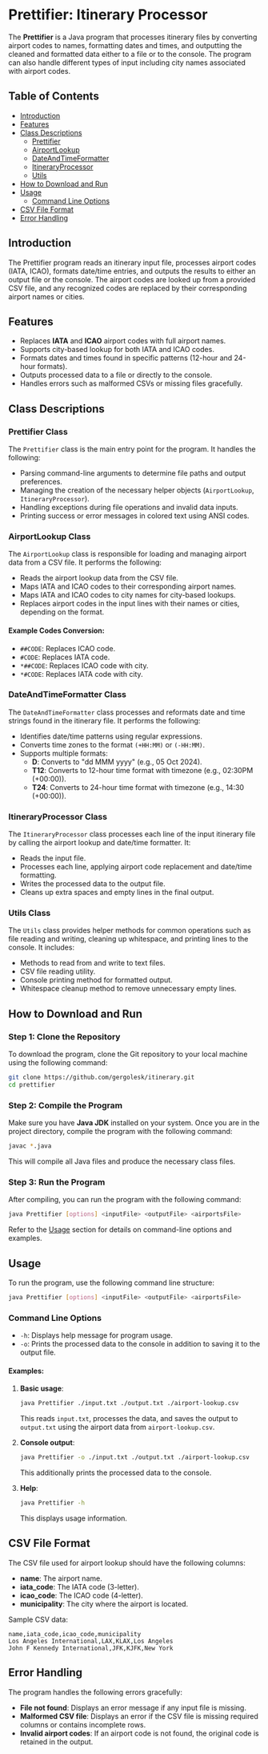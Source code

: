 
# Prettifier: Itinerary Processor

The **Prettifier** is a Java program that processes itinerary files by converting airport codes to names, formatting dates and times, and outputting the cleaned and formatted data either to a file or to the console. The program can also handle different types of input including city names associated with airport codes.

## Table of Contents
- [Introduction](#introduction)
- [Features](#features)
- [Class Descriptions](#class-descriptions)
  - [Prettifier](#prettifier-class)
  - [AirportLookup](#airportlookup-class)
  - [DateAndTimeFormatter](#dateandtimeformatter-class)
  - [ItineraryProcessor](#itineraryprocessor-class)
  - [Utils](#utils-class)
- [How to Download and Run](#how-to-download-and-run)
- [Usage](#usage)
  - [Command Line Options](#command-line-options)
- [CSV File Format](#csv-file-format)
- [Error Handling](#error-handling)

## Introduction

The Prettifier program reads an itinerary input file, processes airport codes (IATA, ICAO), formats date/time entries, and outputs the results to either an output file or the console. The airport codes are looked up from a provided CSV file, and any recognized codes are replaced by their corresponding airport names or cities.

## Features

- Replaces **IATA** and **ICAO** airport codes with full airport names.
- Supports city-based lookup for both IATA and ICAO codes.
- Formats dates and times found in specific patterns (12-hour and 24-hour formats).
- Outputs processed data to a file or directly to the console.
- Handles errors such as malformed CSVs or missing files gracefully.

## Class Descriptions

### Prettifier Class

The `Prettifier` class is the main entry point for the program. It handles the following:

- Parsing command-line arguments to determine file paths and output preferences.
- Managing the creation of the necessary helper objects (`AirportLookup`, `ItineraryProcessor`).
- Handling exceptions during file operations and invalid data inputs.
- Printing success or error messages in colored text using ANSI codes.

### AirportLookup Class

The `AirportLookup` class is responsible for loading and managing airport data from a CSV file. It performs the following:

- Reads the airport lookup data from the CSV file.
- Maps IATA and ICAO codes to their corresponding airport names.
- Maps IATA and ICAO codes to city names for city-based lookups.
- Replaces airport codes in the input lines with their names or cities, depending on the format.

#### Example Codes Conversion:
- `##CODE`: Replaces ICAO code.
- `#CODE`: Replaces IATA code.
- `*##CODE`: Replaces ICAO code with city.
- `*#CODE`: Replaces IATA code with city.

### DateAndTimeFormatter Class

The `DateAndTimeFormatter` class processes and reformats date and time strings found in the itinerary file. It performs the following:

- Identifies date/time patterns using regular expressions.
- Converts time zones to the format `(+HH:MM)` or `(-HH:MM)`.
- Supports multiple formats:
  - **D**: Converts to "dd MMM yyyy" (e.g., 05 Oct 2024).
  - **T12**: Converts to 12-hour time format with timezone (e.g., 02:30PM (+00:00)).
  - **T24**: Converts to 24-hour time format with timezone (e.g., 14:30 (+00:00)).

### ItineraryProcessor Class

The `ItineraryProcessor` class processes each line of the input itinerary file by calling the airport lookup and date/time formatter. It:

- Reads the input file.
- Processes each line, applying airport code replacement and date/time formatting.
- Writes the processed data to the output file.
- Cleans up extra spaces and empty lines in the final output.

### Utils Class

The `Utils` class provides helper methods for common operations such as file reading and writing, cleaning up whitespace, and printing lines to the console. It includes:

- Methods to read from and write to text files.
- CSV file reading utility.
- Console printing method for formatted output.
- Whitespace cleanup method to remove unnecessary empty lines.

## How to Download and Run

### Step 1: Clone the Repository

To download the program, clone the Git repository to your local machine using the following command:

```bash
git clone https://github.com/gergolesk/itinerary.git
cd prettifier
```

### Step 2: Compile the Program

Make sure you have **Java JDK** installed on your system. Once you are in the project directory, compile the program with the following command:

```bash
javac *.java
```

This will compile all Java files and produce the necessary class files.

### Step 3: Run the Program

After compiling, you can run the program with the following command:

```bash
java Prettifier [options] <inputFile> <outputFile> <airportsFile>
```

Refer to the [Usage](#usage) section for details on command-line options and examples.


## Usage

To run the program, use the following command line structure:

```bash
java Prettifier [options] <inputFile> <outputFile> <airportsFile>
```

### Command Line Options

- `-h`: Displays help message for program usage.
- `-o`: Prints the processed data to the console in addition to saving it to the output file.

#### Examples:
1. **Basic usage**:
   ```bash
   java Prettifier ./input.txt ./output.txt ./airport-lookup.csv
   ```
   This reads `input.txt`, processes the data, and saves the output to `output.txt` using the airport data from `airport-lookup.csv`.

2. **Console output**:
   ```bash
   java Prettifier -o ./input.txt ./output.txt ./airport-lookup.csv
   ```
   This additionally prints the processed data to the console.

3. **Help**:
   ```bash
   java Prettifier -h
   ```
   This displays usage information.

## CSV File Format

The CSV file used for airport lookup should have the following columns:

- **name**: The airport name.
- **iata_code**: The IATA code (3-letter).
- **icao_code**: The ICAO code (4-letter).
- **municipality**: The city where the airport is located.

Sample CSV data:
```csv
name,iata_code,icao_code,municipality
Los Angeles International,LAX,KLAX,Los Angeles
John F Kennedy International,JFK,KJFK,New York
```

## Error Handling

The program handles the following errors gracefully:

- **File not found**: Displays an error message if any input file is missing.
- **Malformed CSV file**: Displays an error if the CSV file is missing required columns or contains incomplete rows.
- **Invalid airport codes**: If an airport code is not found, the original code is retained in the output.

